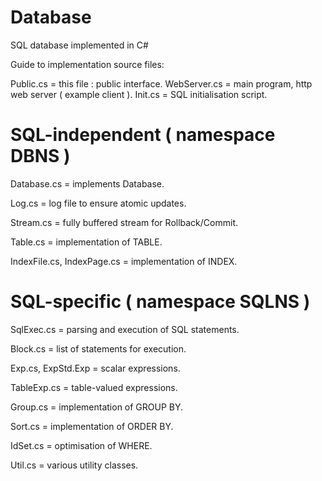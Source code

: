# Database
SQL database implemented in C#

Guide to implementation source files:

Public.cs = this file : public interface.
WebServer.cs = main program, http web server ( example client ).
Init.cs = SQL initialisation script.

SQL-independent ( namespace DBNS )
================================

Database.cs = implements Database.

Log.cs = log file to ensure atomic updates.

Stream.cs = fully buffered stream for Rollback/Commit.

Table.cs = implementation of TABLE.

IndexFile.cs, IndexPage.cs = implementation of INDEX.

SQL-specific ( namespace SQLNS )
================================

SqlExec.cs = parsing and execution of SQL statements.

Block.cs = list of statements for execution.

Exp.cs, ExpStd.Exp = scalar expressions.

TableExp.cs = table-valued expressions.

Group.cs = implementation of GROUP BY.

Sort.cs = implementation of ORDER BY.

IdSet.cs = optimisation of WHERE.

Util.cs = various utility classes.

